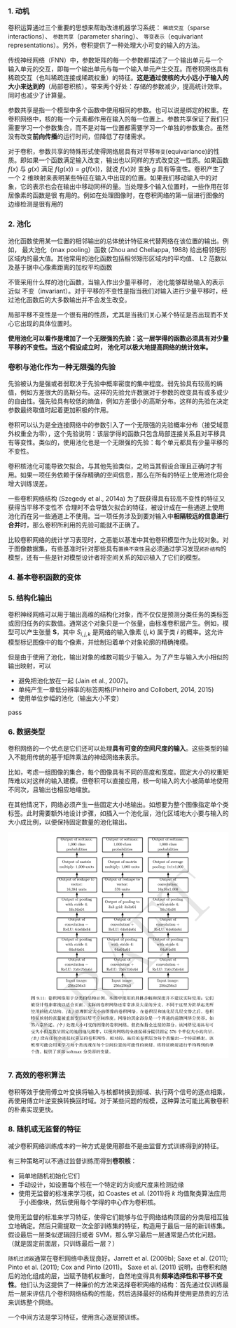 ### 1. 动机

卷积运算通过三个重要的思想来帮助改进机器学习系统： `稀疏交互`（sparse interactions）、 `参数共享`（parameter sharing）、 `等变表示`（equivariant representations）。另外，卷积提供了一种处理大小可变的输入的方法。

传统神经网络（FNN）中，参数矩阵的每一个参数都描述了一个输出单元与一个输入单元的交互，即每一个输出单元与每一个输入单元产生交互。而卷积网络具有稀疏交互（也叫稀疏连接或稀疏权重）的特征。**这是通过使核的大小远小于输入的大小来达到的**（局部卷积核）。带来两个好处：存储的参数减少，提高统计效率。同时也减少了计算量。

参数共享是指一个模型中多个函数中使用相同的参数。也可以说是绑定的权重。在卷积网络中，核的每一个元素都作用在输入的每一位置上。参数共享保证了我们只需要学习一个参数集合，而不是对每一位置都需要学习一个单独的参数集合。虽然没有改变**前向传播**的运行时间，但降低了存储需求。

对于卷积，参数共享的特殊形式使得网络层具有对平移`等变`(equivariance)的性质。即如果一个函数满足输入改变，输出也以同样的方式改变这一性质。如果函数 $f(x)$ 与 $g(x)$ 满足 $f(g(x))=g(f(x))$，就说 $f(x)$对 变换 $g$ 具有等变性。卷积产生了一个 2 维映射来表明某些特征在输入中出现的位置。如果我们移动输入中的对象，它的表示也会在输出中移动同样的量。当处理多个输入位置时，一些作用在邻居像素的函数是很
有用的。例如在处理图像时，在卷积网络的第一层进行图像的边缘检测是很有用的  

### 2. 池化

池化函数使用某一位置的相邻输出的总体统计特征来代替网络在该位置的输出。例如， 最大池化（max pooling）函数 (Zhou and Chellappa, 1988) 给出相邻矩形区域内的最大值。其他常用的池化函数包括相邻矩形区域内的平均值、 L2 范数以及基于据中心像素距离的加权平均函数  

不管采用什么样的池化函数，当输入作出少量平移时， 池化能够帮助输入的表示近似 不变（invariant）。对于平移的不变性是指当我们对输入进行少量平移时，经过池化函数后的大多数输出并不会发生改变。 

局部平移不变性是一个很有用的性质，尤其是当我们关心某个特征是否出现而不关心它出现的具体位置时。  

**使用池化可以看作是增加了一个无限强的先验：这一层学得的函数必须具有对少量平移的不变性。当这个假设成立时， 池化可以极大地提高网络的统计效率。**  

### 卷积与池化作为一种无限强的先验

先验被认为是强或者弱取决于先验中概率密度的集中程度。弱先验具有较高的熵值，例如方差很大的高斯分布。这样的先验允许数据对于参数的改变具有或多或少的自由性。强先验具有较低的熵值，例如方差很小的高斯分布。这样的先验在决定参数最终取值时起着更加积极的作用。  

卷积可以认为是全连接网络中的参数引入了一个无限强的先验概率分布（接受域意外权重全为零），这个先验说明：该层学得的函数只包含局部连接关系且对平移具有等变性。类似的，使用池化也是一个无限强的先验：每个单元都具有少量平移的不变性。

卷积核池化可能导致欠拟合。与其他先验类似，之哟当其假设合理且正确时才有用。如果一项任务依赖于保存精确的空间信息，那么在所有的特征上使用池化将会增大训练误差。

一些卷积网络结构 (Szegedy et al., 2014a) 为了既获得具有较高不变性的特征又获得当平移不变性不
合理时不会导致欠拟合的特征，被设计成在一些通道上使用池化而在另一些通道上不使用。当一项任务涉及到要对输入中**相隔较远的信息进行合并**时，那么卷积所利用的先验可能就不正确了。  

比较卷积网络的统计学习表现时，之恶能以基准中其他卷积模型作为比较对象。对于图像数据集，有些基准时针对那些具有`置换不变性`且必须通过学习发现`拓扑结构`的模型，还有一些是针对模型设计者将空间关系的知识植入了它们的模型。  

### 4. 基本卷积函数的变体

### 5. 结构化输出

卷积神经网络可以用于输出高维的结构化对象，而不仅仅是预测分类任务的类标签或回归任务的实数值。通常这个对象只是一个张量，由标准卷积层产生。例如，模型可以产生张量 $\boldsymbol{S}$，其中 $S_{i,j,k}$ 是网络的输入像素 $(j,k)$ 属于类 $i$ 的概率。这允许模型标记图像中的每个像素，并绘制沿着单个对象轮廓的精确掩模。

但是由于使用了池化，输出对象的维数可能少于输入。为了产生与输入大小相似的输出映射，可以

- 避免把池化放在一起 (Jain et al., 2007)。 
- 单纯产生一章低分辨率的标签网格(Pinheiro and Collobert, 2014, 2015)
- 使用单位步幅的池化（输出大小不变）

pass

### 6. 数据类型

卷积网络的一个优点是它们还可以处理**具有可变的空间尺度的输入**。这些类型的输入不能用传统的基于矩阵乘法的神经网络来表示。

比如，考虑一组图像的集合，每个图像具有不同的高度和宽度。固定大小的权重矩阵难以对这样的输入建模。但卷积可以直接应用，核一句输入的大小被简单地使用不同次，且输出也相应地缩放。

在其他情况下，网络必须产生一些固定大小地输出。如想要为整个图像指定单个类标签。此时需要额外地设计步骤，如插入一个池化层，池化区域地大小要与输入的大小成比例，以便保持固定数量的池化输出。

![image-20230329205729535](imags/image-20230329205729535.png)

### 7. 高效的卷积算法

卷积等效于使用傅立叶变换将输入与核都转换到频域、执行两个信号的逐点相乘，再使用傅立叶逆变换转换回时域。对于某些问题的规模，这种算法可能比离散卷积的朴素实现更快。  

### 8. 随机或无监督的特征

减少卷积网络训练成本的一种方式是使用那些不是由监督方式训练得到的特征。

有三种策略可以不通过监督训练而得到**卷积核**：

- 简单地随机初始化它们
- 手动设计，如设置每个核在一个特定的方向或尺度来检测边缘
- 使用无监督的标准来学习核，如 Coastes et al. (2011)将 $k$ 均值聚类算法应用于小图像块，然后使用每个学得的中心作为卷积核。

使用无监督的标准来学习特征，使得它们能够与位于网络结构顶层的分类层相互独立地确定。然后只需提取一次全部训练集的特征，构造用于最后一层的新训练集。假设最后一层类似逻辑回归或者 SVM，那么学习最后一层通常是凸优化问题。（就是固定前面层，只训练最后一层？）

`随机过滤器`通常在卷积网络中表现良好。Jarrett et al. (2009b); Saxe et al. (2011); Pinto et al. (2011); Cox and Pinto (2011)。 Saxe et al. (2011) 说明，由卷积和随后的池化组成的层，当赋予随机权重时，自然地变得具有**频率选择性和平移不变性**。他们认为这提供了一种廉价的方法来选择卷积网络的结构：首先通过仅训练最后一层来评估几个卷积网络结构的性能，然后选择最好的结构并使用更昂贵的方法来训练整个网络。

一个中间方法是学习特征，使用贪心逐层预训练。